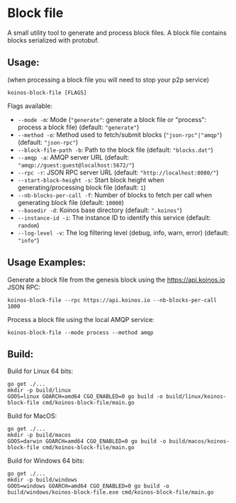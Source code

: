 # Block file

A small utility tool to generate and process block files. A block file contains blocks serialized with protobuf.

## Usage:

(when processing a block file you will need to stop your p2p service)

```ssh
koinos-block-file [FLAGS]
```

Flags available:
- `--mode -m`: Mode (`"generate"`: generate a block file or "process": process a block file) (default: `"generate"`)
- `--method -o`: Method used to fetch/submit blocks (`"json-rpc"|"amqp"`) (default: `"json-rpc"`)
- `--block-file-path -b`: Path to the block file (default: `"blocks.dat"`)
- `--amqp -a`: AMQP server URL (default: `"amqp://guest:guest@localhost:5672/"`)
- `--rpc -r`: JSON RPC server URL (default: `"http://localhost:8080/"`)
- `--start-block-height -s`: Start block height when generating/processing block file (default: `1`)
- `--nb-blocks-per-call -f`: Number of blocks to fetch per call when generating block file (default: `10000`)
- `--basedir -d`: Koinos base directory (default: `".koinos"`)
- `--instance-id -i`: The instance ID to identify this service (default: `random`)
- `--log-level -v`: The log filtering level (debug, info, warn, error) (default: `"info"`)

## Usage Examples:

Generate a block file from the genesis block using the https://api.koinos.io JSON RPC:
```ssh
koinos-block-file --rpc https://api.koinos.io --nb-blocks-per-call 1000
```

Process a block file using the local AMQP service:
```ssh
koinos-block-file --mode process --method amqp
```

## Build:
Build for Linux 64 bits:
```ssh
go get ./...
mkdir -p build/linux
GOOS=linux GOARCH=amd64 CGO_ENABLED=0 go build -o build/linux/koinos-block-file cmd/koinos-block-file/main.go
```

Build for MacOS:
```ssh
go get ./...
mkdir -p build/macos
GOOS=darwin GOARCH=amd64 CGO_ENABLED=0 go build -o build/macos/koinos-block-file cmd/koinos-block-file/main.go
```

Build for Windows 64 bits:
```ssh
go get ./...
mkdir -p build/windows
GOOS=windows GOARCH=amd64 CGO_ENABLED=0 go build -o build/windows/koinos-block-file.exe cmd/koinos-block-file/main.go
```